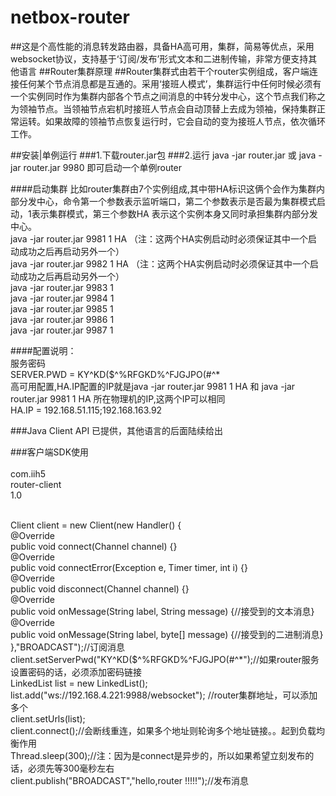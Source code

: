 # netbox-router
##这是个高性能的消息转发路由器，具备HA高可用，集群，简易等优点，采用websocket协议，支持基于‘订阅/发布’形式文本和二进制传输，非常方便支持其他语言
##Router集群原理
##Router集群式由若干个router实例组成，客户端连接任何某个节点消息都是互通的。采用‘接班人模式’，集群运行中任何时候必须有一个实例同时作为集群内部各个节点之间消息的中转分发中心，这个节点我们称之为领袖节点。当领袖节点宕机时接班人节点会自动顶替上去成为领袖，保持集群正常运转。如果故障的领袖节点恢复运行时，它会自动的变为接班人节点，依次循环工作。

##安装|单例运行
###1.下载router.jar包
###2.运行 java -jar router.jar 或 java -jar router.jar 9980 即可启动一个单例router

####启动集群
比如router集群由7个实例组成,其中带HA标识这俩个会作为集群内部分发中心，命令第一个参数表示监听端口，第二个参数表示是否最为集群模式启动，1表示集群模式，第三个参数HA
表示这个实例本身又同时承担集群内部分发中心。
<br/>java -jar router.jar 9981 1 HA  （注：这两个HA实例启动时必须保证其中一个启动成功之后再启动另外一个）
<br/>java -jar router.jar 9982 1 HA  （注：这两个HA实例启动时必须保证其中一个启动成功之后再启动另外一个）
<br/>java -jar router.jar 9983 1
<br/>java -jar router.jar 9984 1
<br/>java -jar router.jar 9985 1
<br/>java -jar router.jar 9986 1
<br/>java -jar router.jar 9987 1

####配置说明：
<br/>服务密码
<br/>SERVER.PWD = KY^KD($^%RFGKD%^FJGJPO(#^*
<br/>高可用配置,HA.IP配置的IP就是java -jar router.jar 9981 1 HA 和 java -jar router.jar 9981 1 HA 所在物理机的IP,这两个IP可以相同
<br/>HA.IP = 192.168.51.115;192.168.163.92


###Java Client API 已提供，其他语言的后面陆续给出

###客户端SDK使用
<br/>    <dependency>
<br/>        <groupId>com.iih5</groupId>
<br/>        <artifactId>router-client</artifactId>
<br/>        <version>1.0</version>
<br/>    </dependency>

<br/>    Client client = new Client(new Handler() {
<br/>                         @Override
<br/>                         public void connect(Channel channel) {}
<br/>                         @Override
<br/>                         public void connectError(Exception e, Timer timer, int i) {}
<br/>                         @Override
<br/>                         public void disconnect(Channel channel) {}
<br/>                         @Override
<br/>                         public void onMessage(String label, String message) {//接受到的文本消息}
<br/>                         @Override
<br/>                         public void onMessage(String label, byte[] message) {//接受到的二进制消息}
<br/>                     },"BROADCAST");//订阅消息
<br/>                     client.setServerPwd("KY^KD($^%RFGKD%^FJGJPO(#^*");//如果router服务设置密码的话，必须添加密码链接
<br/>                     LinkedList<String> list = new LinkedList<String>();
<br/>                     list.add("ws://192.168.4.221:9988/websocket"); //router集群地址，可以添加多个
<br/>                     client.setUrls(list);
<br/>                     client.connect();//会断线重连，如果多个地址则轮询多个地址链接。。起到负载均衡作用
<br/>                     Thread.sleep(300);//注：因为是connect是异步的，所以如果希望立刻发布的话，必须先等300毫秒左右
<br/>                     client.publish("BROADCAST","hello,router !!!!!");//发布消息



























